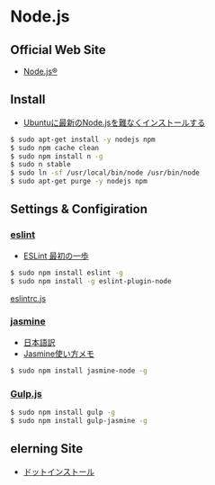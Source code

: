 Node.js
===========

Official Web Site
-----------------

- [Node.js®](https://nodejs.org/en/)

Install
-------
- [Ubuntuに最新のNode.jsを難なくインストールする](http://qiita.com/seibe/items/36cef7df85fe2cefa3ea)

```bash
$ sudo apt-get install -y nodejs npm
$ sudo npm cache clean
$ sudo npm install n -g
$ sudo n stable
$ sudo ln -sf /usr/local/bin/node /usr/bin/node
$ sudo apt-get purge -y nodejs npm
```

Settings & Configiration
------------------------
### [eslint](http://eslint.org/)

- [ESLint 最初の一歩](http://qiita.com/mysticatea/items/f523dab04a25f617c87d)

```bash
$ sudo npm install eslint -g
$ sudo npm install -g eslint-plugin-node
```

[eslintrc.js](./conf/sublime/eslintrc.js)

### [jasmine](http://jasmine.github.io/)

- [日本語訳](http://mitsuruog.github.io/jasmine/)
- [Jasmine使い方メモ](http://qiita.com/opengl-8080/items/cf3acafda9756f4b04c9)

```bash
$ sudo npm install jasmine-node -g
```

### [Gulp.js](http://gulpjs.com/)

```bash
$ sudo npm install gulp -g
$ sudo npm install gulp-jasmine -g
```


elerning Site
---------------
- [ドットインストール](http://dotinstall.com/lessons/basic_nodejs)

